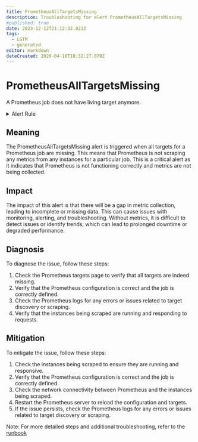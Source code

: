 ```yaml
---
title: PrometheusAllTargetsMissing
description: Troubleshooting for alert PrometheusAllTargetsMissing
#published: true
date: 2023-12-12T21:12:32.022Z
tags: 
  - LGTM
  - generated
editor: markdown
dateCreated: 2020-04-10T18:32:27.079Z
---
```


# PrometheusAllTargetsMissing

A Prometheus job does not have living target anymore.

<details>
  <summary>Alert Rule</summary>

{{% rule "prometheus-self-monitoring/prometheus-self-monitoring-internal.yml" "PrometheusAllTargetsMissing" %}}

{{% comment %}}

```yaml
alert: PrometheusAllTargetsMissing
expr: sum by (job) (up) == 0
for: 0m
labels:
    severity: critical
annotations:
    summary: Prometheus all targets missing (instance {{ $labels.instance }})
    description: |-
        A Prometheus job does not have living target anymore.
          VALUE = {{ $value }}
          LABELS = {{ $labels }}
    runbook: https://github.com/srerun/prometheus-alerts/blob/main/content/runbooks/prometheus-self-monitoring-internal/PrometheusAllTargetsMissing.md

```

{{% /comment %}}

</details>


## Meaning

The PrometheusAllTargetsMissing alert is triggered when all targets for a Prometheus job are missing. This means that Prometheus is not scraping any metrics from any instances for a particular job. This is a critical alert as it indicates that Prometheus is not functioning correctly and metrics are not being collected.

## Impact

The impact of this alert is that there will be a gap in metric collection, leading to incomplete or missing data. This can cause issues with monitoring, alerting, and troubleshooting. Without metrics, it is difficult to detect issues or identify trends, which can lead to prolonged downtime or degraded performance.

## Diagnosis

To diagnose the issue, follow these steps:

1. Check the Prometheus targets page to verify that all targets are indeed missing.
2. Verify that the Prometheus configuration is correct and the job is correctly defined.
3. Check the Prometheus logs for any errors or issues related to target discovery or scraping.
4. Verify that the instances being scraped are running and responding to requests.

## Mitigation

To mitigate the issue, follow these steps:

1. Check the instances being scraped to ensure they are running and responsive.
2. Verify that the Prometheus configuration is correct and the job is correctly defined.
3. Check the network connectivity between Prometheus and the instances being scraped.
4. Restart the Prometheus server to reload the configuration and targets.
5. If the issue persists, check the Prometheus logs for any errors or issues related to target discovery or scraping.

Note: For more detailed steps and additional troubleshooting, refer to the [runbook](https://github.com/srerun/prometheus-alerts/blob/main/content/runbooks/prometheus-self-monitoring-internal/PrometheusAllTargetsMissing.md)